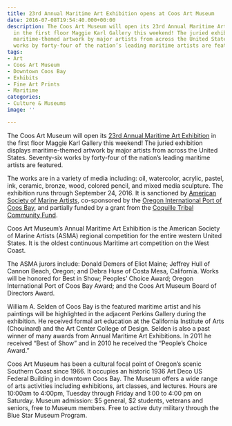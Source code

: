 ```yaml
---
title: 23rd Annual Maritime Art Exhibition opens at Coos Art Museum
date: 2016-07-08T19:54:40.000+00:00
description: The Coos Art Museum will open its 23rd Annual Maritime Art Exhibition
  in the first floor Maggie Karl Gallery this weekend! The juried exhibition displays
  maritime-themed artwork by major artists from across the United States. Seventy-six
  works by forty-four of the nation’s leading maritime artists are featured.
tags:
- Art
- Coos Art Museum
- Downtown Coos Bay
- Exhibits
- Fine Art Prints
- Maritime
categories:
- Culture & Museums
image: ''

---
```

The Coos Art Museum will open its <a href="http://www.coosart.org/maritime-art-exhibit-2016-and-more/" target="_blank">23rd Annual Maritime Art Exhibition</a> in the first floor Maggie Karl Gallery this weekend! The juried exhibition displays maritime-themed artwork by major artists from across the United States. Seventy-six works by forty-four of the nation’s leading maritime artists are featured.

The works are in a variety of media including: oil, watercolor, acrylic, pastel, ink, ceramic, bronze, wood, colored pencil, and mixed media sculpture. The exhibition runs through September 24, 2016. It is sanctioned by <a href="http://americansocietyofmarineartists.com/" target="_blank">American Society of Marine Artists</a>, co-sponsored by the <a href="http://portofcoosbay.com/" target="_blank">Oregon International Port of Coos Bay</a>, and partially funded by a grant from the <a href="http://www.coquilletribalfund.org/" target="_blank">Coquille Tribal Community Fund</a>.

Coos Art Museum’s Annual Maritime Art Exhibition is the American Society of Marine Artists (ASMA) regional competition for the entire western United States. It is the oldest continuous Maritime art competition on the West Coast.

The ASMA jurors include: Donald Demers of Eliot Maine; Jeffrey Hull of Cannon Beach, Oregon; and Debra Huse of Costa Mesa, California. Works will be honored for Best in Show; Peoples’ Choice Award; Oregon International Port of Coos Bay Award; and the Coos Art Museum Board of Directors Award.

William A. Selden of Coos Bay is the featured maritime artist and his paintings will be highlighted in the adjacent Perkins Gallery during the exhibition. He received formal art education at the California Institute of Arts (Chouinard) and the Art Center College of Design. Selden is also a past winner of many awards from Annual Maritime Art Exhibitions. In 2011 he received “Best of Show” and in 2010 he received the “People’s Choice Award.”

Coos Art Museum has been a cultural focal point of Oregon’s scenic Southern Coast since 1966. It occupies an historic 1936 Art Deco US Federal Building in downtown Coos Bay. The Museum offers a wide range of arts activities including exhibitions, art classes, and lectures. Hours are 10:00am to 4:00pm, Tuesday through Friday and 1:00 to 4:00 pm on Saturday. Museum admission: $5 general, $2 students, veterans and seniors, free to Museum members. Free to active duty military through the Blue Star Museum Program.
